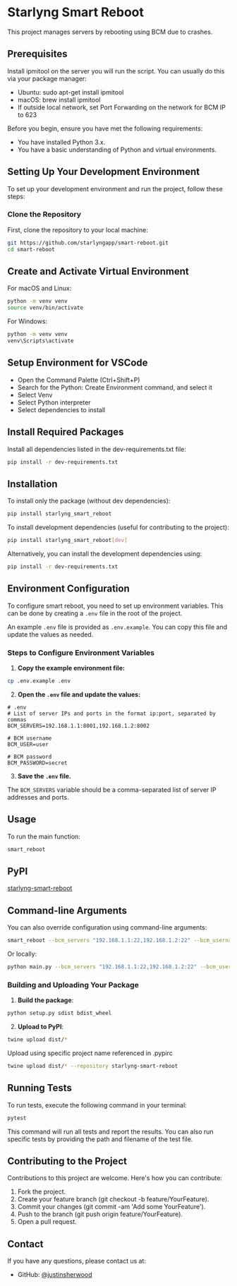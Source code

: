 # Starlyng Smart Reboot

This project manages servers by rebooting using BCM due to crashes.

## Prerequisites

Install ipmitool on the server you will run the script. You can usually do this via your package manager:
* Ubuntu: sudo apt-get install ipmitool
* macOS: brew install ipmitool
* If outside local network, set Port Forwarding on the network for BCM IP to 623

Before you begin, ensure you have met the following requirements:
* You have installed Python 3.x.
* You have a basic understanding of Python and virtual environments.

## Setting Up Your Development Environment

To set up your development environment and run the project, follow these steps:

### Clone the Repository

First, clone the repository to your local machine:

```bash
git https://github.com/starlyngapp/smart-reboot.git
cd smart-reboot
```

## Create and Activate Virtual Environment

For macOS and Linux:

```bash
python -m venv venv
source venv/bin/activate
```

For Windows:

```bash
python -m venv venv
venv\Scripts\activate
```

## Setup Environment for VSCode

* Open the Command Palette (Ctrl+Shift+P)
* Search for the Python: Create Environment command, and select it
* Select Venv
* Select Python interpreter
* Select dependencies to install

## Install Required Packages

Install all dependencies listed in the dev-requirements.txt file:

```bash
pip install -r dev-requirements.txt
```

## Installation

To install only the package (without dev dependencies):

```bash
pip install starlyng_smart_reboot
```

To install development dependencies (useful for contributing to the project):

```bash
pip install starlyng_smart_reboot[dev]
```

Alternatively, you can install the development dependencies using:

```bash
pip install -r dev-requirements.txt
```

## Environment Configuration

To configure smart reboot, you need to set up environment variables. This can be done by creating a `.env` file in the root of the project.

An example `.env` file is provided as `.env.example`. You can copy this file and update the values as needed.

### Steps to Configure Environment Variables

1. **Copy the example environment file:**

```sh
cp .env.example .env
```

2. **Open the `.env` file and update the values:**

```env
# .env
# List of server IPs and ports in the format ip:port, separated by commas
BCM_SERVERS=192.168.1.1:8001,192.168.1.2:8002

# BCM username
BCM_USER=user

# BCM password
BCM_PASSWORD=secret
```

3. **Save the `.env` file.**

The `BCM_SERVERS` variable should be a comma-separated list of server IP addresses and ports.

## Usage

To run the main function:

```bash
smart_reboot
```

## PyPI

[starlyng-smart-reboot](https://pypi.org/project/starlyng-smart-reboot/)

## Command-line Arguments

You can also override configuration using command-line arguments:

```bash
smart_reboot --bcm_servers "192.168.1.1:22,192.168.1.2:22" --bcm_username "bcm_username" --bcm_password "secret"
```

Or locally:

```bash
python main.py --bcm_servers "192.168.1.1:22,192.168.1.2:22" --bcm_username "bcm_username" --bcm_password "secret"
```

### Building and Uploading Your Package

1. **Build the package**:

```bash
python setup.py sdist bdist_wheel
```

2. **Upload to PyPI**:

```bash
twine upload dist/*
```

Upload using specific project name referenced in .pypirc

```bash
twine upload dist/* --repository starlyng-smart-reboot
```

## Running Tests

To run tests, execute the following command in your terminal:

```bash
pytest
```

This command will run all tests and report the results. You can also run specific tests by providing the path and filename of the test file.

## Contributing to the Project

Contributions to this project are welcome. Here's how you can contribute:

1. Fork the project.
2. Create your feature branch (git checkout -b feature/YourFeature).
3. Commit your changes (git commit -am 'Add some YourFeature').
4. Push to the branch (git push origin feature/YourFeature).
5. Open a pull request.

## Contact

If you have any questions, please contact us at:

- GitHub: [@justinsherwood](https://github.com/justinsherwood)